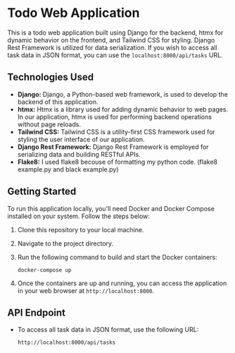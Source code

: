 # Todo Web Application

This is a todo web application built using Django for the backend, htmx for dynamic behavior on the frontend, and Tailwind CSS for styling. Django Rest Framework is utilized for data serialization. If you wish to access all task data in JSON format, you can use the `localhost:8000/api/tasks` URL.

## Technologies Used

- **Django:** Django, a Python-based web framework, is used to develop the backend of this application.
- **htmx:** Htmx is a library used for adding dynamic behavior to web pages. In our application, htmx is used for performing backend operations without page reloads.
- **Tailwind CSS:** Tailwind CSS is a utility-first CSS framework used for styling the user interface of our application.
- **Django Rest Framework:** Django Rest Framework is employed for serializing data and building RESTful APIs.
- **Flake8:** I used flake8 becouse of formatting my python code. (flake8 example.py and black example.py)

## Getting Started

To run this application locally, you'll need Docker and Docker Compose installed on your system. Follow the steps below:

1. Clone this repository to your local machine.
2. Navigate to the project directory.
3. Run the following command to build and start the Docker containers:

    ```
    docker-compose up
    ```

4. Once the containers are up and running, you can access the application in your web browser at `http://localhost:8000`.

## API Endpoint

- To access all task data in JSON format, use the following URL:

    ```
    http://localhost:8000/api/tasks
    ```
